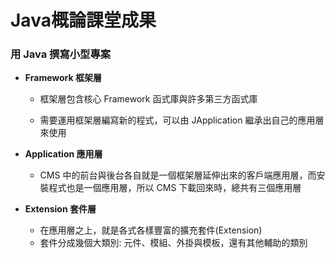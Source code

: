 # Java概論課堂成果
### 用 Java 撰寫小型專案


* **Framework 框架層**

	 * 框架層包含核心 Framework 函式庫與許多第三方函式庫

	 * 需要運用框架層編寫新的程式，可以由 JApplication 繼承出自己的應用層來使用


* **Application 應用層**  
	 * CMS 中的前台與後台各自就是一個框架層延伸出來的客戶端應用層，而安裝程式也是一個應用層，所以 CMS 下載回來時，總共有三個應用層


* **Extension 套件層**  
	 * 在應用層之上，就是各式各樣豐富的擴充套件(Extension)
	 * 套件分成幾個大類別: 元件、模組、外掛與模板，還有其他輔助的類別

